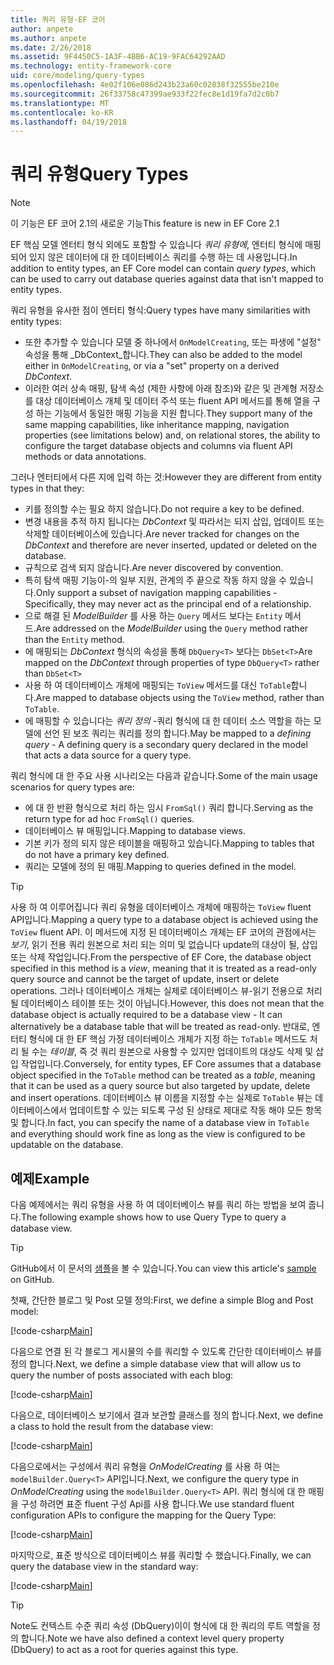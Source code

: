 ```yaml
---
title: 쿼리 유형-EF 코어
author: anpete
ms.author: anpete
ms.date: 2/26/2018
ms.assetid: 9F4450C5-1A3F-4BB6-AC19-9FAC64292AAD
ms.technology: entity-framework-core
uid: core/modeling/query-types
ms.openlocfilehash: 4e02f106e086d243b23a60c02838f32555be210e
ms.sourcegitcommit: 26f33758c47399ae933f22fec8e1d19fa7d2c0b7
ms.translationtype: MT
ms.contentlocale: ko-KR
ms.lasthandoff: 04/19/2018
---
```

# <a name="query-types"></a><span data-ttu-id="89376-102">쿼리 유형</span><span class="sxs-lookup"><span data-stu-id="89376-102">Query Types</span></span>
> [!NOTE]
> <span data-ttu-id="89376-103">이 기능은 EF 코어 2.1의 새로운 기능</span><span class="sxs-lookup"><span data-stu-id="89376-103">This feature is new in EF Core 2.1</span></span>

<span data-ttu-id="89376-104">EF 핵심 모델 엔터티 형식 외에도 포함할 수 있습니다 _쿼리 유형에_, 엔터티 형식에 매핑되어 있지 않은 데이터에 대 한 데이터베이스 쿼리를 수행 하는 데 사용입니다.</span><span class="sxs-lookup"><span data-stu-id="89376-104">In addition to entity types, an EF Core model can contain _query types_, which can be used to carry out database queries against data that isn't mapped to entity types.</span></span>

<span data-ttu-id="89376-105">쿼리 유형을 유사한 점이 엔터티 형식:</span><span class="sxs-lookup"><span data-stu-id="89376-105">Query types have many similarities with entity types:</span></span>

- <span data-ttu-id="89376-106">또한 추가할 수 있습니다 모델 중 하나에서 `OnModelCreating`, 또는 파생에 "설정" 속성을 통해 _DbContext_합니다.</span><span class="sxs-lookup"><span data-stu-id="89376-106">They can also be added to the model either in `OnModelCreating`, or via a "set" property on a derived _DbContext_.</span></span>
- <span data-ttu-id="89376-107">이러한 여러 상속 매핑, 탐색 속성 (제한 사항에 아래 참조)와 같은 및 관계형 저장소를 대상 데이터베이스 개체 및 데이터 주석 또는 fluent API 메서드를 통해 열을 구성 하는 기능에서 동일한 매핑 기능을 지원 합니다.</span><span class="sxs-lookup"><span data-stu-id="89376-107">They support many of the same mapping capabilities, like inheritance mapping, navigation properties (see limitations below) and, on relational stores, the ability to configure the target database objects and columns via fluent API methods or data annotations.</span></span>

<span data-ttu-id="89376-108">그러나 엔터티에서 다른 지에 입력 하는 것:</span><span class="sxs-lookup"><span data-stu-id="89376-108">However they are different from entity types in that they:</span></span>

- <span data-ttu-id="89376-109">키를 정의할 수는 필요 하지 않습니다.</span><span class="sxs-lookup"><span data-stu-id="89376-109">Do not require a key to be defined.</span></span>
- <span data-ttu-id="89376-110">변경 내용을 추적 하지 됩니다는 _DbContext_ 및 따라서는 되지 삽입, 업데이트 또는 삭제할 데이터베이스에 있습니다.</span><span class="sxs-lookup"><span data-stu-id="89376-110">Are never tracked for changes on the _DbContext_ and therefore are never inserted, updated or deleted on the database.</span></span>
- <span data-ttu-id="89376-111">규칙으로 검색 되지 않습니다.</span><span class="sxs-lookup"><span data-stu-id="89376-111">Are never discovered by convention.</span></span>
- <span data-ttu-id="89376-112">특히 탐색 매핑 기능이-의 일부 지원, 관계의 주 끝으로 작동 하지 않을 수 있습니다.</span><span class="sxs-lookup"><span data-stu-id="89376-112">Only support a subset of navigation mapping capabilities - Specifically, they may never act as the principal end of a relationship.</span></span>
- <span data-ttu-id="89376-113">으로 해결 된 _ModelBuilder_ 를 사용 하는 `Query` 메서드 보다는 `Entity` 메서드.</span><span class="sxs-lookup"><span data-stu-id="89376-113">Are addressed on the _ModelBuilder_ using the `Query` method rather than the `Entity` method.</span></span>
- <span data-ttu-id="89376-114">에 매핑되는 _DbContext_ 형식의 속성을 통해 `DbQuery<T>` 보다는 `DbSet<T>`</span><span class="sxs-lookup"><span data-stu-id="89376-114">Are mapped on the _DbContext_ through properties of type `DbQuery<T>` rather than `DbSet<T>`</span></span>
- <span data-ttu-id="89376-115">사용 하 여 데이터베이스 개체에 매핑되는 `ToView` 메서드를 대신 `ToTable`합니다.</span><span class="sxs-lookup"><span data-stu-id="89376-115">Are mapped to database objects using the `ToView` method, rather than `ToTable`.</span></span>
- <span data-ttu-id="89376-116">에 매핑할 수 있습니다는 _쿼리 정의_ -쿼리 형식에 대 한 데이터 소스 역할을 하는 모델에 선언 된 보조 쿼리는 쿼리를 정의 합니다.</span><span class="sxs-lookup"><span data-stu-id="89376-116">May be mapped to a _defining query_ - A defining query is a secondary query declared in the model that acts a data source for a query type.</span></span>

<span data-ttu-id="89376-117">쿼리 형식에 대 한 주요 사용 시나리오는 다음과 같습니다.</span><span class="sxs-lookup"><span data-stu-id="89376-117">Some of the main usage scenarios for query types are:</span></span>

- <span data-ttu-id="89376-118">에 대 한 반환 형식으로 처리 하는 임시 `FromSql()` 쿼리 합니다.</span><span class="sxs-lookup"><span data-stu-id="89376-118">Serving as the return type for ad hoc `FromSql()` queries.</span></span>
- <span data-ttu-id="89376-119">데이터베이스 뷰 매핑입니다.</span><span class="sxs-lookup"><span data-stu-id="89376-119">Mapping to database views.</span></span>
- <span data-ttu-id="89376-120">기본 키가 정의 되지 않은 테이블을 매핑하고 있습니다.</span><span class="sxs-lookup"><span data-stu-id="89376-120">Mapping to tables that do not have a primary key defined.</span></span>
- <span data-ttu-id="89376-121">쿼리는 모델에 정의 된 매핑.</span><span class="sxs-lookup"><span data-stu-id="89376-121">Mapping to queries defined in the model.</span></span>

> [!TIP]
> <span data-ttu-id="89376-122">사용 하 여 이루어집니다 쿼리 유형을 데이터베이스 개체에 매핑하는 `ToView` fluent API입니다.</span><span class="sxs-lookup"><span data-stu-id="89376-122">Mapping a query type to a database object is achieved using the `ToView` fluent API.</span></span> <span data-ttu-id="89376-123">이 메서드에 지정 된 데이터베이스 개체는 EF 코어의 관점에서는 _보기_, 읽기 전용 쿼리 원본으로 처리 되는 의미 및 없습니다 update의 대상이 될, 삽입 또는 삭제 작업입니다.</span><span class="sxs-lookup"><span data-stu-id="89376-123">From the perspective of EF Core, the database object specified in this method is a _view_, meaning that it is treated as a read-only query source and cannot be the target of update, insert or delete operations.</span></span> <span data-ttu-id="89376-124">그러나 데이터베이스 개체는 실제로 데이터베이스 뷰-읽기 전용으로 처리 될 데이터베이스 테이블 또는 것이 아닙니다.</span><span class="sxs-lookup"><span data-stu-id="89376-124">However, this does not mean that the database object is actually required to be a database view - It can alternatively be a database table that will be treated as read-only.</span></span> <span data-ttu-id="89376-125">반대로, 엔터티 형식에 대 한 EF 핵심 가정 데이터베이스 개체가 지정 하는 `ToTable` 메서드도 처리 될 수는 _테이블_, 즉 것 쿼리 원본으로 사용할 수 있지만 업데이트의 대상도 삭제 및 삽입 작업입니다.</span><span class="sxs-lookup"><span data-stu-id="89376-125">Conversely, for entity types, EF Core assumes that a database object specified in the `ToTable` method can be treated as a _table_, meaning that it can be used as a query source but also targeted by update, delete and insert operations.</span></span> <span data-ttu-id="89376-126">데이터베이스 뷰 이름을 지정할 수는 실제로 `ToTable` 뷰는 데이터베이스에서 업데이트할 수 있는 되도록 구성 된 상태로 제대로 작동 해야 모든 항목 및 합니다.</span><span class="sxs-lookup"><span data-stu-id="89376-126">In fact, you can specify the name of a database view in `ToTable` and everything should work fine as long as the view is configured to be updatable on the database.</span></span>

## <a name="example"></a><span data-ttu-id="89376-127">예제</span><span class="sxs-lookup"><span data-stu-id="89376-127">Example</span></span>

<span data-ttu-id="89376-128">다음 예제에서는 쿼리 유형을 사용 하 여 데이터베이스 뷰를 쿼리 하는 방법을 보여 줍니다.</span><span class="sxs-lookup"><span data-stu-id="89376-128">The following example shows how to use Query Type to query a database view.</span></span>

> [!TIP]
> <span data-ttu-id="89376-129">GitHub에서 이 문서의 [샘플](https://github.com/aspnet/EntityFrameworkCore/tree/dev/samples/QueryTypes)을 볼 수 있습니다.</span><span class="sxs-lookup"><span data-stu-id="89376-129">You can view this article's [sample](https://github.com/aspnet/EntityFrameworkCore/tree/dev/samples/QueryTypes) on GitHub.</span></span>

<span data-ttu-id="89376-130">첫째, 간단한 블로그 및 Post 모델 정의:</span><span class="sxs-lookup"><span data-stu-id="89376-130">First, we define a simple Blog and Post model:</span></span>

[!code-csharp[Main](../../../efcore-dev/samples/QueryTypes/Program.cs#Entities)]

<span data-ttu-id="89376-131">다음으로 연결 된 각 블로그 게시물의 수를 쿼리할 수 있도록 간단한 데이터베이스 뷰를 정의 합니다.</span><span class="sxs-lookup"><span data-stu-id="89376-131">Next, we define a simple database view that will allow us to query the number of posts associated with each blog:</span></span>

[!code-csharp[Main](../../../efcore-dev/samples/QueryTypes/Program.cs#View)]

<span data-ttu-id="89376-132">다음으로, 데이터베이스 보기에서 결과 보관할 클래스를 정의 합니다.</span><span class="sxs-lookup"><span data-stu-id="89376-132">Next, we define a class to hold the result from the database view:</span></span>

[!code-csharp[Main](../../../efcore-dev/samples/QueryTypes/Program.cs#QueryType)]

<span data-ttu-id="89376-133">다음으로에서는 구성에서 쿼리 유형을 _OnModelCreating_ 를 사용 하 여는 `modelBuilder.Query<T>` API입니다.</span><span class="sxs-lookup"><span data-stu-id="89376-133">Next, we configure the query type in _OnModelCreating_ using the `modelBuilder.Query<T>` API.</span></span>
<span data-ttu-id="89376-134">쿼리 형식에 대 한 매핑을 구성 하려면 표준 fluent 구성 Api를 사용 합니다.</span><span class="sxs-lookup"><span data-stu-id="89376-134">We use standard fluent configuration APIs to configure the mapping for the Query Type:</span></span>

[!code-csharp[Main](../../../efcore-dev/samples/QueryTypes/Program.cs#Configuration)]

<span data-ttu-id="89376-135">마지막으로, 표준 방식으로 데이터베이스 뷰를 쿼리할 수 했습니다.</span><span class="sxs-lookup"><span data-stu-id="89376-135">Finally, we can query the database view in the standard way:</span></span>

[!code-csharp[Main](../../../efcore-dev/samples/QueryTypes/Program.cs#Query)]

> [!TIP]
> <span data-ttu-id="89376-136">Note도 컨텍스트 수준 쿼리 속성 (DbQuery)이이 형식에 대 한 쿼리의 루트 역할을 정의 합니다.</span><span class="sxs-lookup"><span data-stu-id="89376-136">Note we have also defined a context level query property (DbQuery) to act as a root for queries against this type.</span></span>
